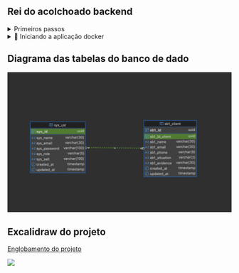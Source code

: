 ## Rei do acolchoado backend

<details>
<summary>Primeiros passos</summary>

```bash
# Clone o projeto para sua máquina
# Se não tiver chave ssh cadastra, 
# lembre-se de cadastrar ou usar o link do projeto para o clone
git clone git@github.com:Exilium-Free-Wisdom/rei-do-acolchoado-back.git

# Instale as dependências do projeto
yarn 
```
</details>

<details>
<summary>🐳 Iniciando a aplicação docker</summary>

```bash
# Inicie os containers do compose
# A aplicação estará disponível em `http://localhost:3000` em modo de desenvolvimento
docker-compose up --build

```
</details>

## Diagrama das tabelas do banco de dado

<img src="./public/diagram.png"/>


## Excalidraw do projeto

<a href="https://excalidraw.com/#json=9R2saPUdh4emyMFw-S6vI,UKAfUxfy8yF8Hrv9JZnR8g">Englobamento do projeto</a>

<img src="./public//excalidraw.png"/>